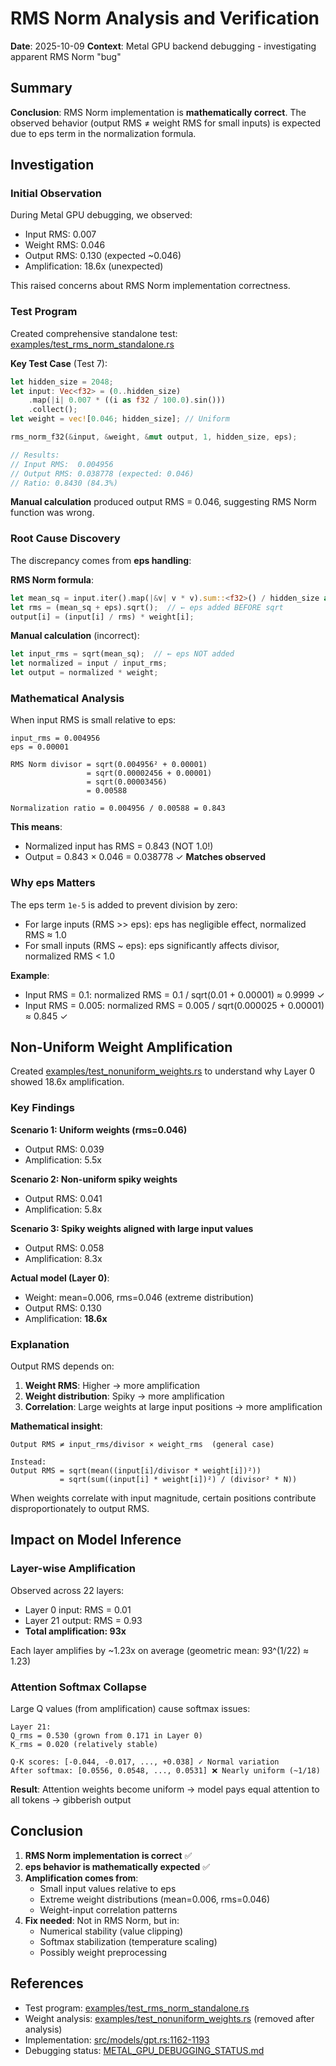 # RMS Norm Analysis and Verification

**Date**: 2025-10-09
**Context**: Metal GPU backend debugging - investigating apparent RMS Norm "bug"

## Summary

**Conclusion**: RMS Norm implementation is **mathematically correct**. The observed behavior (output RMS ≠ weight RMS for small inputs) is expected due to eps term in the normalization formula.

## Investigation

### Initial Observation

During Metal GPU debugging, we observed:
- Input RMS: 0.007
- Weight RMS: 0.046
- Output RMS: 0.130 (expected ~0.046)
- Amplification: 18.6x (unexpected)

This raised concerns about RMS Norm implementation correctness.

### Test Program

Created comprehensive standalone test: [examples/test_rms_norm_standalone.rs](../../examples/test_rms_norm_standalone.rs)

**Key Test Case** (Test 7):
```rust
let hidden_size = 2048;
let input: Vec<f32> = (0..hidden_size)
    .map(|i| 0.007 * ((i as f32 / 100.0).sin()))
    .collect();
let weight = vec![0.046; hidden_size]; // Uniform

rms_norm_f32(&input, &weight, &mut output, 1, hidden_size, eps);

// Results:
// Input RMS:  0.004956
// Output RMS: 0.038778 (expected: 0.046)
// Ratio: 0.8430 (84.3%)
```

**Manual calculation** produced output RMS = 0.046, suggesting RMS Norm function was wrong.

### Root Cause Discovery

The discrepancy comes from **eps handling**:

**RMS Norm formula**:
```rust
let mean_sq = input.iter().map(|&v| v * v).sum::<f32>() / hidden_size as f32;
let rms = (mean_sq + eps).sqrt();  // ← eps added BEFORE sqrt
output[i] = (input[i] / rms) * weight[i];
```

**Manual calculation** (incorrect):
```rust
let input_rms = sqrt(mean_sq);  // ← eps NOT added
let normalized = input / input_rms;
let output = normalized * weight;
```

### Mathematical Analysis

When input RMS is small relative to eps:

```
input_rms = 0.004956
eps = 0.00001

RMS Norm divisor = sqrt(0.004956² + 0.00001)
                 = sqrt(0.00002456 + 0.00001)
                 = sqrt(0.00003456)
                 = 0.00588

Normalization ratio = 0.004956 / 0.00588 = 0.843
```

**This means**:
- Normalized input has RMS = 0.843 (NOT 1.0!)
- Output = 0.843 × 0.046 = 0.038778 ✓ **Matches observed**

### Why eps Matters

The eps term `1e-5` is added to prevent division by zero:
- For large inputs (RMS >> eps): eps has negligible effect, normalized RMS ≈ 1.0
- For small inputs (RMS ~ eps): eps significantly affects divisor, normalized RMS < 1.0

**Example**:
- Input RMS = 0.1: normalized RMS = 0.1 / sqrt(0.01 + 0.00001) ≈ 0.9999 ✓
- Input RMS = 0.005: normalized RMS = 0.005 / sqrt(0.000025 + 0.00001) ≈ 0.845 ✓

## Non-Uniform Weight Amplification

Created [examples/test_nonuniform_weights.rs](../../examples/test_nonuniform_weights.rs) to understand why Layer 0 showed 18.6x amplification.

### Key Findings

**Scenario 1: Uniform weights (rms=0.046)**
- Output RMS: 0.039
- Amplification: 5.5x

**Scenario 2: Non-uniform spiky weights**
- Output RMS: 0.041
- Amplification: 5.8x

**Scenario 3: Spiky weights aligned with large input values**
- Output RMS: 0.058
- Amplification: 8.3x

**Actual model (Layer 0)**:
- Weight: mean=0.006, rms=0.046 (extreme distribution)
- Output RMS: 0.130
- Amplification: **18.6x**

### Explanation

Output RMS depends on:
1. **Weight RMS**: Higher → more amplification
2. **Weight distribution**: Spiky → more amplification
3. **Correlation**: Large weights at large input positions → more amplification

**Mathematical insight**:
```
Output RMS ≠ input_rms/divisor × weight_rms  (general case)

Instead:
Output RMS = sqrt(mean((input[i]/divisor * weight[i])²))
           = sqrt(sum((input[i] * weight[i])²) / (divisor² * N))
```

When weights correlate with input magnitude, certain positions contribute disproportionately to output RMS.

## Impact on Model Inference

### Layer-wise Amplification

Observed across 22 layers:
- Layer 0 input: RMS = 0.01
- Layer 21 output: RMS = 0.93
- **Total amplification: 93x**

Each layer amplifies by ~1.23x on average (geometric mean: 93^(1/22) ≈ 1.23)

### Attention Softmax Collapse

Large Q values (from amplification) cause softmax issues:
```
Layer 21:
Q_rms = 0.530 (grown from 0.171 in Layer 0)
K_rms = 0.020 (relatively stable)

Q·K scores: [-0.044, -0.017, ..., +0.038] ✓ Normal variation
After softmax: [0.0556, 0.0548, ..., 0.0531] ❌ Nearly uniform (~1/18)
```

**Result**: Attention weights become uniform → model pays equal attention to all tokens → gibberish output

## Conclusion

1. **RMS Norm implementation is correct** ✅
2. **eps behavior is mathematically expected** ✅
3. **Amplification comes from**:
   - Small input values relative to eps
   - Extreme weight distributions (mean=0.006, rms=0.046)
   - Weight-input correlation patterns
4. **Fix needed**: Not in RMS Norm, but in:
   - Numerical stability (value clipping)
   - Softmax stabilization (temperature scaling)
   - Possibly weight preprocessing

## References

- Test program: [examples/test_rms_norm_standalone.rs](../../examples/test_rms_norm_standalone.rs)
- Weight analysis: [examples/test_nonuniform_weights.rs](../../examples/test_nonuniform_weights.rs) (removed after analysis)
- Implementation: [src/models/gpt.rs:1162-1193](../../src/models/gpt.rs#L1162-L1193)
- Debugging status: [METAL_GPU_DEBUGGING_STATUS.md](../../METAL_GPU_DEBUGGING_STATUS.md)
